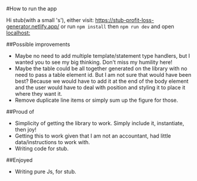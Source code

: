 #How to run the app

Hi stub(with a small 's'), either visit: https://stub-profit-loss-generator.netlify.app/ or run `npm install` then `npm run dev` and open [localhost:](http://localhost:3000/)

##Possible improvements

- Maybe no need to add multiple template/statement type handlers, but I wanted you to see my big thinking. Don't miss my humility here!
- Maybe the table could be all together generated on the library with no need to pass a table element id. But I am not sure that would have been best? Because we would have to add it at the end of the body element and the user would have to deal with position and styling it to place it where they want it.
- Remove duplicate line items or simply sum up the figure for those.

##Proud of

- Simplicity of getting the library to work. Simply include it, instantiate, then joy!
- Getting this to work given that I am not an accountant, had little data/instructions to work with.
- Writing code for stub.

##Enjoyed

- Writing pure Js, for stub.
